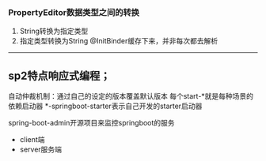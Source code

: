 ### PropertyEditor数据类型之间的转换
1. String转换为指定类型
2. 指定类型转换为String
@InitBinder缓存下来，并非每次都去解析

---
sp2特点响应式编程；
---
自动仲裁机制：通过自己的设定的版本覆盖默认版本
每个start-*就是每种场景的依赖启动器
*-springboot-starter表示自己开发的starter启动器

spring-boot-admin开源项目来监控springboot的服务
- client端
- server服务端

